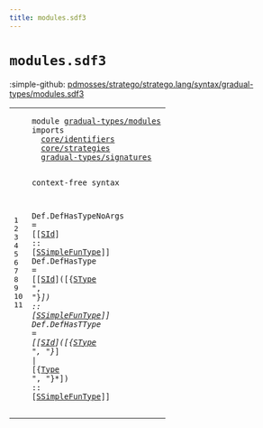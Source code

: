 ```yaml
---
title: modules.sdf3
---
```


# `modules.sdf3`

:simple-github: [pdmosses/stratego/stratego.lang/syntax/gradual-types/modules.sdf3]

[pdmosses/stratego/stratego.lang/syntax/gradual-types/modules.sdf3]: https://github.com/pdmosses/stratego/blob/master/stratego.lang/syntax/gradual-types/modules.sdf3 "The source file on GitHub"

<div class="sdf3"><table class="highlighttable"><tbody><tr><td class="linenos"><div class="linenodiv"><pre><span></span>1
2
3
4
5
6
7
8
9
10
11
</pre></div></td>
<td class="code"><pre><code><span class="keyword">module</span> <a href="../main.sdf3#gradual-types/modules_37_58" id="gradual-types/modules_7_28" title="Referenced at ../main.sdf3 line 4">gradual-types/modules</a>
<span class="keyword">imports</span>
  <a href="../../core/identifiers.sdf3#core/identifiers_7_23" id="core/identifiers_39_55" title="Defined at ../../core/identifiers.sdf3 line 1">core/identifiers</a>
  <a href="../../core/strategies.sdf3#core/strategies_7_22" id="core/strategies_58_73" title="Defined at ../../core/strategies.sdf3 line 1">core/strategies</a>
  <a href="../signatures.sdf3#gradual-types/signatures_7_31" id="gradual-types/signatures_76_100" title="Defined at ../signatures.sdf3 line 1">gradual-types/signatures</a>

<span class="keyword">context-free syntax</span>

  <span id="Def_125_128" title="Not referenced locally, nor via imports">Def</span>.<span class="cons_Constructor"><span id="DefHasTypeNoArgs_129_145" title="Not referenced locally, nor via imports">DefHasTypeNoArgs</span></span> = [[<a href="../../core/strategies.sdf3#SId_686_689" id="SId_150_153" title="Defined at ../../core/strategies.sdf3 line 34, 37">SId</a>] <span class="cons_String">::</span> [<a href="../signatures.sdf3#SSimpleFunType_853_867" id="SSimpleFunType_159_173" title="Defined at ../signatures.sdf3 line 32, 37, 38">SSimpleFunType</a>]]
  <span id="Def_178_181" title="Not referenced locally, nor via imports">Def</span>.<span class="cons_Constructor"><span id="DefHasType_182_192" title="Not referenced locally, nor via imports">DefHasType</span></span>       = [[<a href="../../core/strategies.sdf3#SId_686_689" id="SId_203_206" title="Defined at ../../core/strategies.sdf3 line 34, 37">SId</a>]<span class="cons_String">(</span>[{<a href="../signatures.sdf3#SType_838_843" id="SType_210_215" title="Defined at ../signatures.sdf3 line 32, 34, 35">SType</a> <span class="cons_Lit">", "</span>}*]<span class="cons_String">)</span> <span class="cons_String">::</span> [<a href="../signatures.sdf3#SSimpleFunType_853_867" id="SSimpleFunType_229_243" title="Defined at ../signatures.sdf3 line 32, 37, 38">SSimpleFunType</a>]]
  <span id="Def_248_251" title="Not referenced locally, nor via imports">Def</span>.<span class="cons_Constructor"><span id="DefHasTType_252_263" title="Not referenced locally, nor via imports">DefHasTType</span></span>      = [[<a href="../../core/strategies.sdf3#SId_686_689" id="SId_273_276" title="Defined at ../../core/strategies.sdf3 line 34, 37">SId</a>]<span class="cons_String">(</span>[{<a href="../signatures.sdf3#SType_838_843" id="SType_280_285" title="Defined at ../signatures.sdf3 line 32, 34, 35">SType</a> <span class="cons_Lit">", "</span>}*] <span class="cons_String">|</span> [{<a href="../signatures.sdf3#Type_98_102" id="Type_298_302" title="Defined at ../signatures.sdf3 line 7, 11, 12, 13, 14, 15, 16, 17, 18">Type</a> <span class="cons_Lit">", "</span>}*]<span class="cons_String">)</span> <span class="cons_String">::</span> [<a href="../signatures.sdf3#SSimpleFunType_853_867" id="SSimpleFunType_316_330" title="Defined at ../signatures.sdf3 line 32, 37, 38">SSimpleFunType</a>]]
</code></pre></td></tr></tbody></table></div>